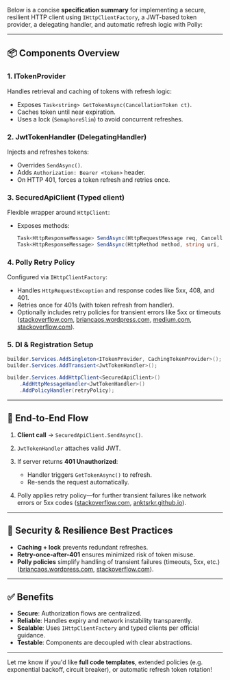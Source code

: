 Below is a concise **specification summary** for implementing a secure, resilient HTTP client using `IHttpClientFactory`, a JWT-based token provider, a delegating handler, and automatic refresh logic with Polly:

---

## 📦 Components Overview

### 1. **ITokenProvider**

Handles retrieval and caching of tokens with refresh logic:

* Exposes `Task<string> GetTokenAsync(CancellationToken ct)`.
* Caches token until near expiration.
* Uses a lock (`SemaphoreSlim`) to avoid concurrent refreshes.

### 2. **JwtTokenHandler** (DelegatingHandler)

Injects and refreshes tokens:

* Overrides `SendAsync()`.
* Adds `Authorization: Bearer <token>` header.
* On HTTP 401, forces a token refresh and retries once.

### 3. **SecuredApiClient** (Typed client)

Flexible wrapper around `HttpClient`:

* Exposes methods:

  ```csharp
  Task<HttpResponseMessage> SendAsync(HttpRequestMessage req, CancellationToken ct = default);
  Task<HttpResponseMessage> SendAsync(HttpMethod method, string uri, HttpContent? content = null, CancellationToken ct = default);
  ```

### 4. **Polly Retry Policy**

Configured via `IHttpClientFactory`:

* Handles `HttpRequestException` and response codes like 5xx, 408, and 401.
* Retries once for 401s (with token refresh from handler).
* Optionally includes retry policies for transient errors like 5xx or timeouts ([stackoverflow.com][1], [briancaos.wordpress.com][2], [medium.com][3], [stackoverflow.com][4]).

### 5. **DI & Registration Setup**

```csharp
builder.Services.AddSingleton<ITokenProvider, CachingTokenProvider>();
builder.Services.AddTransient<JwtTokenHandler>();

builder.Services.AddHttpClient<SecuredApiClient>()
    .AddHttpMessageHandler<JwtTokenHandler>()
    .AddPolicyHandler(retryPolicy);
```

---

## 🔄 End‑to‑End Flow

1. **Client call** → `SecuredApiClient.SendAsync()`.
2. `JwtTokenHandler` attaches valid JWT.
3. If server returns **401 Unauthorized**:

   * Handler triggers `GetTokenAsync()` to refresh.
   * Re-sends the request automatically.
4. Polly applies retry policy—for further transient failures like network errors or 5xx codes ([stackoverflow.com][4], [anktsrkr.github.io][5]).

---

## 🔐 Security & Resilience Best Practices

* **Caching + lock** prevents redundant refreshes.
* **Retry-once-after-401** ensures minimized risk of token misuse.
* **Polly policies** simplify handling of transient failures (timeouts, 5xx, etc.) ([briancaos.wordpress.com][2], [stackoverflow.com][1]).

---

## ✅ Benefits

* **Secure**: Authorization flows are centralized.
* **Reliable**: Handles expiry and network instability transparently.
* **Scalable**: Uses `IHttpClientFactory` and typed clients per official guidance.
* **Testable**: Components are decoupled with clear abstractions.

---

Let me know if you'd like **full code templates**, extended policies (e.g. exponential backoff, circuit breaker), or automatic refresh token rotation!

[1]: https://stackoverflow.com/questions/41910066/using-polly-to-retry-after-httpstatuscode-unauthorized/62374272?utm_source=chatgpt.com "Using Polly to retry after HttpStatusCode.Unauthorized"
[2]: https://briancaos.wordpress.com/2020/03/25/httpclient-retry-mechanism-with-net-core-polly-and-ihttpclientfactory/?utm_source=chatgpt.com "HttpClient retry mechanism with .NET Core, Polly and ..."
[3]: https://medium.com/%40ludmal/building-resilient-http-clients-with-polly-retry-and-circuit-breaker-patterns-570f02774ad6?utm_source=chatgpt.com "Building Resilient HTTP Clients with Polly: Retry and Circuit Breaker ..."
[4]: https://stackoverflow.com/questions/64916059/polly-ihttpclientfactory-and-handling-401s-unauthorised?utm_source=chatgpt.com "Polly IHttpClientFactory and handling 401's (Unauthorised)"
[5]: https://anktsrkr.github.io/post/re-authorize-efficiently-using-polly-and-httpclientfactory-in-.net8/?utm_source=chatgpt.com "Re-Authorize Efficiently Using Polly And .NET HttpClientFactory in ..."
